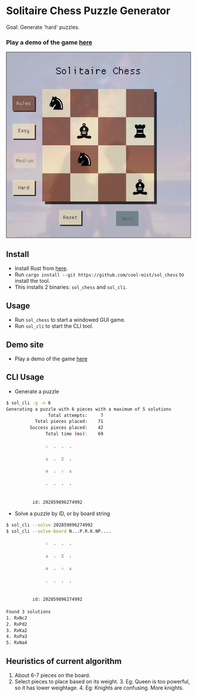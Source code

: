 # Solitaire Chess Puzzle Generator

Goal: Generate 'hard' puzzles.

### Play a demo of the game [here](https://games.neophyte.me/sol_chess/)

![img](./img/sol_chess.png)

## Install

- Install Rust from [here](https://www.rust-lang.org/tools/install).
- Run `cargo install --git https://github.com/cool-mist/sol_chess` to install the tool.
- This installs 2 binaries: `sol_chess` and `sol_cli`.

## Usage

- Run `sol_chess` to start a windowed GUI game.
- Run `sol_cli` to start the CLI tool.

## Demo site

- Play a demo of the game [here](https://games.neophyte.me/sol_chess/)

## CLI Usage

- Generate a puzzle

```bash
$ sol_cli -g -n 6
Generating a puzzle with 6 pieces with a maximum of 5 solutions
                Total attempts:     7
           Total pieces placed:    71
         Success pieces placed:    42
               Total time (ms):    69

               ♘  .  .  .

               ♙  .  ♖  .

               ♔  .  ♘  ♙

               .  .  .  .


          id: 202859896274992
```

- Solve a puzzle by ID, or by board string

```bash
$ sol_cli --solve 202859896274992
$ sol_cli --solve-board N...P.R.K.NP....

               ♘  .  .  .

               ♙  .  ♖  .

               ♔  .  ♘  ♙

               .  .  .  .


          id: 202859896274992

Found 3 solutions
1. RxNc2
2. RxPd2
3. RxKa2
4. RxPa3
5. RxNa4

```

## Heuristics of current algorithm

1. About 6-7 pieces on the board.
2. Select pieces to place based on its weight.
    3. Eg: Queen is too powerful, so it has lower weightage.
    4. Eg: Knights are confusing. More knights.

